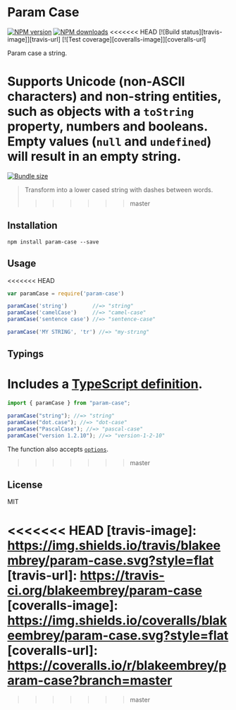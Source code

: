 # Param Case

[![NPM version][npm-image]][npm-url]
[![NPM downloads][downloads-image]][downloads-url]
<<<<<<< HEAD
[![Build status][travis-image]][travis-url]
[![Test coverage][coveralls-image]][coveralls-url]

Param case a string.

Supports Unicode (non-ASCII characters) and non-string entities, such as objects with a `toString` property, numbers and booleans. Empty values (`null` and `undefined`) will result in an empty string.
=======
[![Bundle size][bundlephobia-image]][bundlephobia-url]

> Transform into a lower cased string with dashes between words.
>>>>>>> master

## Installation

```
npm install param-case --save
```

## Usage

<<<<<<< HEAD
```javascript
var paramCase = require('param-case')

paramCase('string')        //=> "string"
paramCase('camelCase')     //=> "camel-case"
paramCase('sentence case') //=> "sentence-case"

paramCase('MY STRING', 'tr') //=> "my-strıng"
```

## Typings

Includes a [TypeScript definition](param-case.d.ts).
=======
```js
import { paramCase } from "param-case";

paramCase("string"); //=> "string"
paramCase("dot.case"); //=> "dot-case"
paramCase("PascalCase"); //=> "pascal-case"
paramCase("version 1.2.10"); //=> "version-1-2-10"
```

The function also accepts [`options`](https://github.com/blakeembrey/change-case#options).
>>>>>>> master

## License

MIT

[npm-image]: https://img.shields.io/npm/v/param-case.svg?style=flat
[npm-url]: https://npmjs.org/package/param-case
[downloads-image]: https://img.shields.io/npm/dm/param-case.svg?style=flat
[downloads-url]: https://npmjs.org/package/param-case
<<<<<<< HEAD
[travis-image]: https://img.shields.io/travis/blakeembrey/param-case.svg?style=flat
[travis-url]: https://travis-ci.org/blakeembrey/param-case
[coveralls-image]: https://img.shields.io/coveralls/blakeembrey/param-case.svg?style=flat
[coveralls-url]: https://coveralls.io/r/blakeembrey/param-case?branch=master
=======
[bundlephobia-image]: https://img.shields.io/bundlephobia/minzip/param-case.svg
[bundlephobia-url]: https://bundlephobia.com/result?p=param-case
>>>>>>> master
